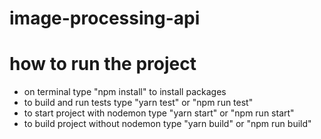 # image-processing-api

# how to run the project

- on terminal type "npm install" to install packages
- to build and run tests type "yarn test" or "npm run test"
- to start project with nodemon type "yarn start" or "npm run start"
- to build project without nodemon type "yarn build" or "npm run build"
